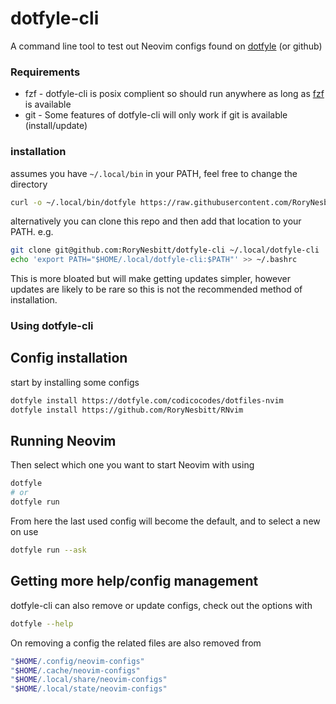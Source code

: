 dotfyle-cli
====

A command line tool to test out Neovim configs found on
[dotfyle](https://dotfyle.com) (or github)

### Requirements

- fzf - dotfyle-cli is posix complient so should run anywhere as long as
[fzf](https://github.com/junegunn/fzf) is available
- git - Some features of dotfyle-cli will only work if git is available
  (install/update)

### installation

assumes you have `~/.local/bin` in your PATH, feel free to change the directory
```sh
curl -o ~/.local/bin/dotfyle https://raw.githubusercontent.com/RoryNesbitt/dotfyle-cli/main/dotfyle
```

alternatively you can clone this repo and then add that location to your PATH.
e.g.
```sh
git clone git@github.com:RoryNesbitt/dotfyle-cli ~/.local/dotfyle-cli
echo 'export PATH="$HOME/.local/dotfyle-cli:$PATH"' >> ~/.bashrc
```
This is more bloated but will make getting updates simpler, however updates are
likely to be rare so this is not the recommended method of installation.

### Using dotfyle-cli

## Config installation

start by installing some configs
```sh
dotfyle install https://dotfyle.com/codicocodes/dotfiles-nvim
dotfyle install https://github.com/RoryNesbitt/RNvim
```

## Running Neovim

Then select which one you want to start Neovim with using
```sh
dotfyle
# or
dotfyle run
```
From here the last used config will become the default, and to select a new on
use
```sh
dotfyle run --ask
```

## Getting more help/config management

dotfyle-cli can also remove or update configs, check out the options with
```sh
dotfyle --help
```

On removing a config the related files are also removed from
```sh
"$HOME/.config/neovim-configs"
"$HOME/.cache/neovim-configs"
"$HOME/.local/share/neovim-configs"
"$HOME/.local/state/neovim-configs"
``````
